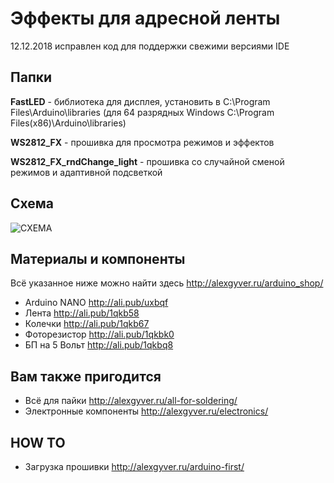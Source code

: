 # Эффекты для адресной ленты
12.12.2018 исправлен код для поддержки свежими версиями IDE

## Папки

**FastLED** - библиотека для дисплея, установить в C:\Program Files\Arduino\libraries (для 64 разрядных Windows C:\Program Files(x86)\Arduino\libraries)
  
**WS2812_FX** - прошивка для просмотра режимов и эффектов

**WS2812_FX_rndChange_light** - прошивка со случайной сменой режимов и адаптивной подсветкой

## Схема
![СХЕМА](https://github.com/AlexGyver/WS2812_FX/blob/master/scheme.jpg)

##  Материалы и компоненты
Всё указанное ниже можно найти здесь
http://alexgyver.ru/arduino_shop/

* Arduino NANO http://ali.pub/uxbqf
* Лента http://ali.pub/1qkb58
* Колечки http://ali.pub/1qkb67
* Фоторезистор http://ali.pub/1qkbk0
* БП на 5 Вольт http://ali.pub/1qkbq8

## Вам также пригодится 
* Всё для пайки http://alexgyver.ru/all-for-soldering/
* Электронные компоненты http://alexgyver.ru/electronics/

## HOW TO
* Загрузка прошивки http://alexgyver.ru/arduino-first/